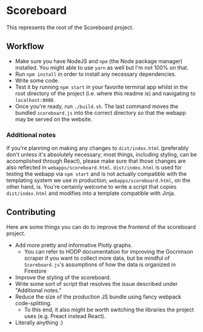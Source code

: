 # Scoreboard

This represents the root of the Scoreboard project. 

## Workflow

- Make sure you have NodeJS and `npm` (the Node package manager) installed. You might able to use `yarn` as well but I'm not 100% on that.
- Run `npm install` in order to install any necessary dependencies.
- Write some code.
- Test it by running `npm start` in your favorite terminal app whilst in the root directory of the project (i.e. where this readme is) and navigating to `localhost:8080`.
- Once you're ready, run `./build.sh`. The last command moves the bundled `scoreboard.js` into the correct directory so that the webapp may be served on the website.

### Additional notes

If you're planning on making any changes to `dist/index.html` (preferably don't unless it's absolutely necessary; most things, including styling, can be accomplished through React), please make sure that those changes are also reflected in `webapps/scoreboard.html`. `dist/index.html` is used for testing the webapp via `npm start` and is not actually compatible with the templating system we use in production; `webapps/scoreboard.html`, on the other hand, is. You're certainly welcome to write a script that copies `dist/index.html` and modifies into a template compatible with Jinja. 

## Contributing

Here are some things you can do to improve the frontend of the scoreboard project.

- Add more pretty and informative Plotly graphs.
  - You can refer to HODP documentation for improving the Gocrimson scraper if you want to collect more data, but be mindful of `Scoreboard.js`'s assumptions of how the data is organized in Firestore
- Improve the styling of the scoreboard.
- Write some sort of script that resolves the issue described under "Additional notes."
- Reduce the size of the production JS bundle using fancy webpack code-splitting.
  - To this end, it also might be worth switching the libraries the project uses (e.g. Preact instead React).
- Literally anything :)
  

